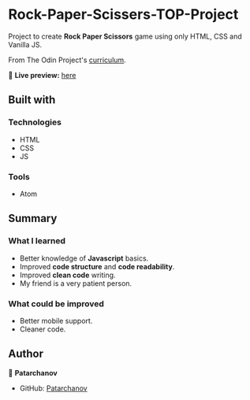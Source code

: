 # Rock-Paper-Scissers-TOP-Project
Project to create **Rock Paper Scissors** game using only HTML, CSS and Vanilla JS.

From The Odin Project's [curriculum](https://www.theodinproject.com/lessons/foundations-rock-paper-scissors).

🔗 **Live preview:** [here]()

## Built with

### Technologies

* HTML
* CSS
* JS

### Tools

* Atom

## Summary

### What I learned

* Better knowledge of **Javascript** basics.
* Improved **code structure** and **code readability**.
* Improved **clean code** writing.
* My friend is a very patient person.

### What could be improved

* Better mobile support.
* Cleaner code.

## Author

👤 **Patarchanov**
* GitHub: [Patarchanov](https://github.com/Patarchanov)
